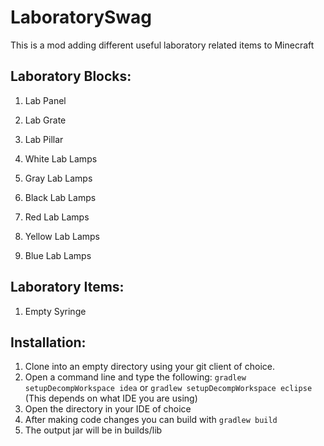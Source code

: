 # LaboratorySwag

This is a mod adding different useful laboratory related items to Minecraft

## Laboratory Blocks:

1. Lab Panel
2. Lab Grate
3. Lab Pillar

4. White Lab Lamps
5. Gray Lab Lamps
6. Black Lab Lamps
7. Red Lab Lamps
8. Yellow Lab Lamps
9. Blue Lab Lamps

## Laboratory Items:

1. Empty Syringe

## Installation:

1. Clone into an empty directory using your git client of choice.
2. Open a command line and type the following: `gradlew setupDecompWorkspace idea` or `gradlew setupDecompWorkspace eclipse`  (This depends on what IDE you are using)
3. Open the directory in your IDE of choice
4. After making code changes you can build with `gradlew build`
5. The output jar will be in builds/lib

